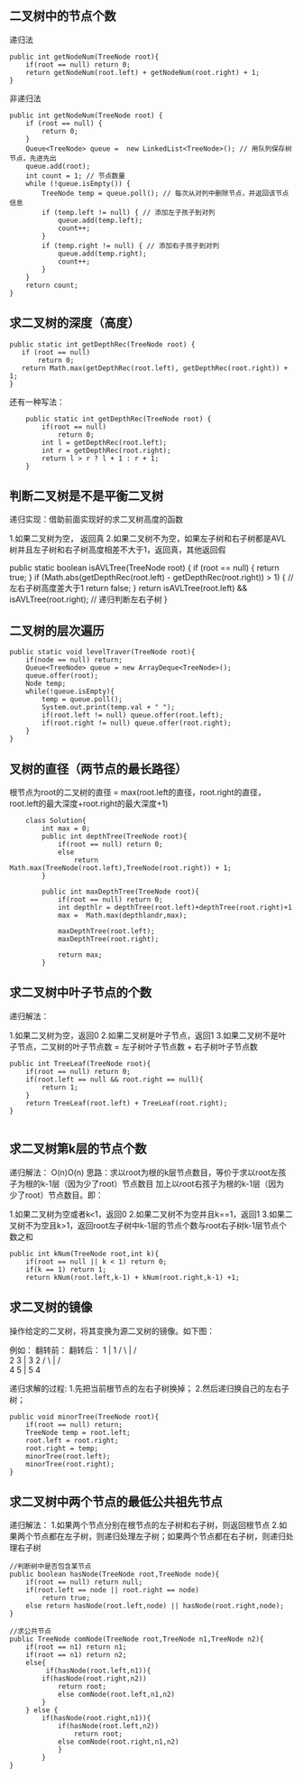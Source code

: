 



## 二叉树中的节点个数
递归法
```
public int getNodeNum(TreeNode root){
	if(root == null) return 0;
	return getNodeNum(root.left) + getNodeNum(root.right) + 1;
}
```

非递归法
```
public int getNodeNum(TreeNode root) {
    if (root == null) {
        return 0;
    }
    Queue<TreeNode> queue =  new LinkedList<TreeNode>(); // 用队列保存树节点，先进先出
    queue.add(root);
    int count = 1; // 节点数量
    while (!queue.isEmpty()) {
        TreeNode temp = queue.poll(); // 每次从对列中删除节点，并返回该节点信息
        if (temp.left != null) { // 添加左子孩子到对列
            queue.add(temp.left);
            count++;
        }
        if (temp.right != null) { // 添加右子孩子到对列
            queue.add(temp.right);
            count++;
        }
    }
    return count;
}
```

## 求二叉树的深度（高度）
```
public static int getDepthRec(TreeNode root) {
   if (root == null) 
       return 0;
   return Math.max(getDepthRec(root.left), getDepthRec(root.right)) + 1;
}
```
还有一种写法：
```
    public static int getDepthRec(TreeNode root) {
        if(root == null)
            return 0;
        int l = getDepthRec(root.left);
        int r = getDepthRec(root.right);
        return l > r ? l + 1 : r + 1;
    }
```

## 判断二叉树是不是平衡二叉树
递归实现：借助前面实现好的求二叉树高度的函数

1.如果二叉树为空， 返回真
2.如果二叉树不为空，如果左子树和右子树都是AVL树并且左子树和右子树高度相差不大于1，返回真，其他返回假

public static boolean isAVLTree(TreeNode root) {
    if (root == null) {
        return true;
    }
    if (Math.abs(getDepthRec(root.left) - getDepthRec(root.right)) > 1) { // 左右子树高度差大于1
        return false;
    }
    return isAVLTree(root.left) && isAVLTree(root.right); // 递归判断左右子树
}



## 二叉树的层次遍历
```
public static void levelTraver(TreeNode root){
	if(node == null) return;
	Queue<TreeNode> queue = new ArrayDeque<TreeNode>();
	queue.offer(root);
	Node temp;
	while(!queue.isEmpty){
		temp = queue.poll();
		System.out.print(temp.val + " ");
		if(root.left != null) queue.offer(root.left);
		if(root.right != null) queue.offer(root.right);
	}
}
```


## 叉树的直径（两节点的最长路径）
 根节点为root的二叉树的直径 = max(root.left的直径，root.right的直径，
root.left的最大深度+root.right的最大深度+1)
```
    class Solution{
        int max = 0;
        public int depthTree(TreeNode root){
            if(root == null) return 0;
            else
                return Math.max(TreeNode(root.left),TreeNode(root.right)) + 1;        
        }
        
        public int maxDepthTree(TreeNode root){
            if(root == null) return 0;
            int depthlr = depthTree(root.left)+depthTree(root.right)+1
            max =  Math.max(depthlandr,max);
            
            maxDepthTree(root.left);
            maxDepthTree(root.right);
            
            return max;
        }
```


## 求二叉树中叶子节点的个数
递归解法：

1.如果二叉树为空，返回0
2.如果二叉树是叶子节点，返回1
3.如果二叉树不是叶子节点，二叉树的叶子节点数 = 左子树叶子节点数 + 右子树叶子节点数
```
public int TreeLeaf(TreeNode root){
	if(root == null) return 0;
	if(root.left == null && root.right == null){
		return 1;
	}
 	return TreeLeaf(root.left) + TreeLeaf(root.right);
}


```


## 求二叉树第k层的节点个数
递归解法： O(n)O(n)
思路：求以root为根的k层节点数目，等价于求以root左孩子为根的k-1层（因为少了root）节点数目 加上以root右孩子为根的k-1层（因为 少了root）节点数目。即：

1.如果二叉树为空或者k<1，返回0
2.如果二叉树不为空并且k==1，返回1
3.如果二叉树不为空且k>1，返回root左子树中k-1层的节点个数与root右子树k-1层节点个数之和
```
public int kNum(TreeNode root,int k){
	if(root == null || k < 1) return 0;
	if(k == 1) return 1;
	return kNum(root.left,k-1) + kNum(root.right,k-1) +1;
```


## 求二叉树的镜像
操作给定的二叉树，将其变换为源二叉树的镜像。如下图：

例如：
  翻转前：     翻转后：
    1     |     1
   / \    |    / \
  2   3   |   3   2
 / \      |      / \
4   5     |     5   4

递归求解的过程:
1.先把当前根节点的左右子树换掉；
2.然后递归换自己的左右子树；

```
public void minorTree(TreeNode root){
	if(root == null) return;
	TreeNode temp = root.left;
	root.left = root.right;
	root.right = temp;
	minorTree(root.left);
	minorTree(root.right);
}
```


## 求二叉树中两个节点的最低公共祖先节点
递归解法：
1.如果两个节点分别在根节点的左子树和右子树，则返回根节点
2.如果两个节点都在左子树，则递归处理左子树；如果两个节点都在右子树，则递归处理右子树

```
//判断树中是否包含某节点
public boolean hasNode(TreeNode root,TreeNode node){
	if(root == null) return null;
	if(root.left == node || root.right == node)
		return true;
	else return hasNode(root.left,node) || hasNode(root.right,node);
}

//求公共节点
public TreeNode comNode(TreeNode root,TreeNode n1,TreeNode n2){
	if(root == n1) return n1;
	if(root == n1) return n2;
	else{
	     if(hasNode(root.left,n1)){
		if(hasNode(root.right,n2))
			return root;
			else comNode(root.left,n1,n2)
		}
	} else {
		if(hasNode(root.right,n1)){
			if(hasNode(root.left,n2))
				return root;
			else comNode(root.right,n1,n2)
			}
		}
}
```






















